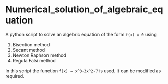 # Numerical_solution_of_algebraic_equation

A python script to solve an algebric equation of the form ```f(x) = 0``` using

1. Bisection method
2. Secant method
3. Newton Raphson method
4. Regula Falsi method

In this script the function ```f(x) = x^3-3x^2-7``` is used. It can be modified as required.
